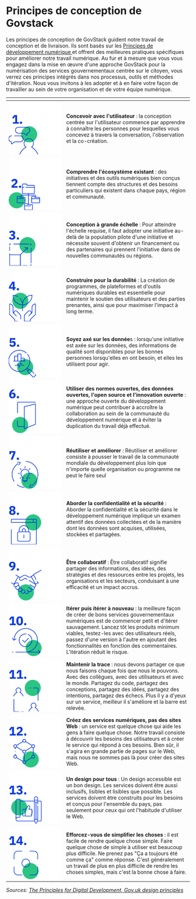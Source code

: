 # Principes de conception de Govstack

Les principes de conception de GovStack guident notre travail de conception et de livraison. Ils sont basés sur les [Principes de développement numérique ](https://digitalprinciples.org/)et offrent des meilleures pratiques spécifiques pour améliorer notre travail numérique. Au fur et à mesure que vous vous engagez dans la mise en œuvre d'une approche GovStack pour la numérisation des services gouvernementaux centrée sur le citoyen, vous verrez ces principes intégrés dans nos processus, outils et méthodes d'itération. Nous vous invitons à les adopter et à en faire votre façon de travailler au sein de votre organisation et de votre équipe numérique.

<table><thead><tr><th width="144"></th><th></th></tr></thead><tbody><tr><td><img src="../.gitbook/assets/Design principles_-01.png" alt=""></td><td><strong>Concevoir avec l'utilisateur</strong> : la conception centrée sur l'utilisateur commence par apprendre à connaître les personnes pour lesquelles vous concevez à travers la conversation, l'observation et la co-création.</td></tr><tr><td><img src="../.gitbook/assets/Design principles_-02.png" alt=""></td><td><strong>Comprendre l'écosystème existant</strong> : des initiatives et des outils numériques bien conçus tiennent compte des structures et des besoins particuliers qui existent dans chaque pays, région et communauté.</td></tr><tr><td><img src="../.gitbook/assets/Design principles_-03.png" alt=""></td><td><strong>Conception à grande échelle</strong> : Pour atteindre l'échelle requise, il faut adopter une initiative au-delà de la population pilote d'une initiative et nécessite souvent d'obtenir un financement ou des partenaires qui prennent l'initiative dans de nouvelles communautés ou régions.</td></tr><tr><td><img src="../.gitbook/assets/Design principles_-04.png" alt=""></td><td><strong>Construire pour la durabilité</strong> : La création de programmes, de plateformes et d'outils numériques durables est essentielle pour maintenir le soutien des utilisateurs et des parties prenantes, ainsi que pour maximiser l'impact à long terme.</td></tr><tr><td><img src="../.gitbook/assets/Design principles_-05.png" alt=""></td><td><strong>Soyez axé sur les donnée</strong>s : lorsqu'une initiative est axée sur les données, des informations de qualité sont disponibles pour les bonnes personnes lorsqu'elles en ont besoin, et elles les utilisent pour agir.</td></tr><tr><td><img src="../.gitbook/assets/Design principles_-10.png" alt=""></td><td><strong>Utiliser des normes ouvertes, des données ouvertes, l'open source et l'innovation ouverte</strong> : une approche ouverte du développement numérique peut contribuer à accroître la collaboration au sein de la communauté du développement numérique et à éviter la duplication du travail déjà effectué.</td></tr><tr><td><img src="../.gitbook/assets/Design principles_-09.png" alt=""></td><td><strong>Réutiliser et améliorer</strong> : Réutiliser et améliorer consiste à pousser le travail de la communauté mondiale du développement plus loin que n'importe quelle organisation ou programme ne peut le faire seul</td></tr><tr><td><img src="../.gitbook/assets/Design principles_-08.png" alt=""></td><td><strong>Aborder la confidentialité et la sécurité</strong> : Aborder la confidentialité et la sécurité dans le développement numérique implique un examen attentif des données collectées et de la manière dont les données sont acquises, utilisées, stockées et partagées.</td></tr><tr><td><img src="../.gitbook/assets/Design principles_-07.png" alt=""></td><td><strong>Être collaboratif</strong> : Être collaboratif signifie partager des informations, des idées, des stratégies et des ressources entre les projets, les organisations et les secteurs, conduisant à une efficacité et un impact accrus.</td></tr><tr><td><img src="../.gitbook/assets/Design principles_-06.png" alt=""></td><td><strong>Itérer puis itérer à nouveau</strong> : la meilleure façon de créer de bons services gouvernementaux numériques est de commencer petit et d'itérer sauvagement. Lancez tôt les produits minimum viables, testez-les avec des utilisateurs réels, passez d'une version à l'autre en ajoutant des fonctionnalités en fonction des commentaires. L'itération réduit le risque.</td></tr><tr><td><img src="../.gitbook/assets/Design principles_-11.png" alt=""></td><td><strong>Maintenir la trace</strong> : nous devons partager ce que nous faisons chaque fois que nous le pouvons. Avec des collègues, avec des utilisateurs et avec le monde. Partagez du code, partagez des conceptions, partagez des idées, partagez des intentions, partagez des échecs. Plus il y a d'yeux sur un service, meilleur il s'améliore et la barre est relevée.</td></tr><tr><td><img src="../.gitbook/assets/Design principles_-12.png" alt=""></td><td><strong>Créez des services numériques, pas des sites Web</strong> : un service est quelque chose qui aide les gens à faire quelque chose. Notre travail consiste à découvrir les besoins des utilisateurs et à créer le service qui répond à ces besoins. Bien sûr, il s'agira en grande partie de pages sur le Web, mais nous ne sommes pas là pour créer des sites Web.</td></tr><tr><td><img src="../.gitbook/assets/Design principles_-13.png" alt=""></td><td><strong>Un design pour tous</strong> : Un design accessible est un bon design. Les services doivent être aussi inclusifs, lisibles et lisibles que possible. Les services doivent être construits pour les besoins et conçus pour l'ensemble du pays, pas seulement pour ceux qui ont l'habitude d'utiliser le Web.</td></tr><tr><td><img src="../.gitbook/assets/Design principles_-14.png" alt=""></td><td><strong>Efforcez-vous de simplifier les choses</strong> : il est facile de rendre quelque chose simple. Faire quelque chose de simple à utiliser est beaucoup plus difficile. Ne prenez pas "Ça a toujours été comme ça" comme réponse. C'est généralement un travail de plus en plus difficile de rendre les choses simples, mais c'est la bonne chose à faire.</td></tr></tbody></table>

_Sources:_ [_The Principles for Digital Development,_ ](https://icthelp.org/the-principles-for-digital-development/)[_Gov.uk design principles_](https://www.gov.uk/guidance/government-design-principles)
